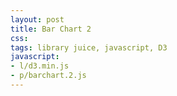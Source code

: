 ```yaml
---
layout: post
title: Bar Chart 2
css:
tags: library juice, javascript, D3
javascript:
- l/d3.min.js
- p/barchart.2.js
---
```


<svg id="chart"></svg>